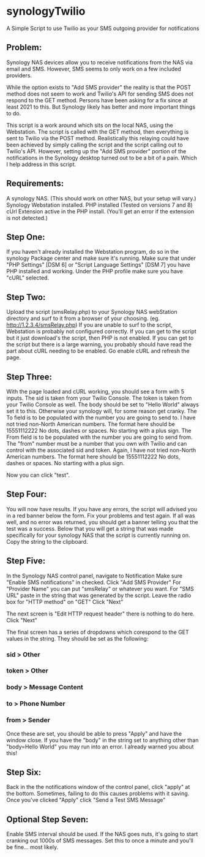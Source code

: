 # synologyTwilio
A Simple Script to use Twilio as your SMS outgoing provider for notifications

## Problem:
Synology NAS devices allow you to receive notifications from the NAS via email and SMS. However, SMS seems to only work on a few included providers.

While the option exists to "Add SMS provider" the reality is that the POST method does not seem to work and Twilio's API for sending SMS does not respond to the GET method.
Persons have been asking for a fix since at least 2021 to this. But Synology likely has better and more important things to do.

This script is a work around which sits on the local NAS, using the Webstation. The script is called with the GET method, then everything is sent to Twilio via the POST method.
Realistically this relaying could have been achieved by simply calling the script and the script calling out to Twilio's API. 
However, setting up the "Add SMS provider" portion of the notifications in the Synology desktop turned out to be a bit of a pain. Which I help address in this script.

## Requirements:
A synology NAS. (This should work on other NAS, but your setup will vary.)
Synology Webstation installed.
  PHP installed (Tested on versions 7 and 8)
    cUrl Extension active in the PHP install. (You'll get an error if the extension is not detected.)

## Step One:
If you haven't already installed the Webstation program, do so in the synology Package center and make sure it's running. Make sure that under "PHP Settings" [DSM 6] or "Script Language Settings" [DSM 7] you have PHP installed and working. Under the PHP profile make sure you have "cURL" selected.

## Step Two:
Upload the script (smsRelay.php) to your Synology NAS webStation directory and surf to it from a browser of your choosing. (eg. http://1.2.3.4/smsRelay.php)
  If you are unable to surf to the script, Webstation is probably not configured correctly.
  If you can get to the script but it just download's the script, then PHP is not enabled.
  If you can get to the script but there is a large warning, you probably should have read the part about cURL needing to be enabled. Go enable cURL and refresh the page.

## Step Three:
With the page loaded and cURL working, you should see a form with 5 inputs.
  The sid is taken from your Twilio Console.
  The token is taken from your Twilio Console as well.
  The body should be set to "Hello World" always set it to this. Otherwise your synology will, for some reason get cranky.
  The To field is to be populated with the number you are going to send to. I have not tried non-North American numbers. The format here should be 15551112222 No dots, dashes or spaces. No starting with a plus sign.
  The From field is to be populated with the number you are going to send from. The "from" number must be a number that you own with Twilio and can control with the associated sid and token. Again, I have not tried non-North American numbers. The format here should be 15551112222 No dots, dashes or spaces. No starting with a plus sign.

  Now you can click "test".

## Step Four:
You will now have results. 
  If you have any errors, the script will advised you in a red banner below the form. Fix your problems and test again.
  If all was well, and no error was returned, you should get a banner telling you that the test was a success. Below that you will get a string that was made specifically for your synology NAS that the script is currently running on.
    Copy the string to the clipboard.

## Step Five:
In the Synology NAS control panel, navigate to Notification
  Make sure "Enable SMS notifications" in checked.
  Click "Add SMS Provider"
  For "Provider Name" you can put "smsRelay" or whatever you want.
  For "SMS URL" paste in the string that was generated by the script.
  Leave the radio box for "HTTP method" on "GET"
  Click "Next"

  The next screen is "Edit HTTP request header" there is nothing to do here. Click "Next"

  The final screen has a series of dropdowns which corespond to the GET values in the string. They should be set as the following:
  ###  sid   > Other
  ###  token > Other
  ###  body  > Message Content
  ###  to    > Phone Number
  ###  from  > Sender

  Once these are set, you should be able to press "Apply" and have the window close.
  If you have the "body" in the string set to anything other than "body=Hello World" you may run into an error. I already warned you about this!

## Step Six:
Back in the the notifications window of the control panel, click "apply" at the bottom. Sometimes, failing to do this causes problems with it saving.
Once you've clicked "Apply" click "Send a Test SMS Message"

## Optional Step Seven:
Enable SMS interval should be used. If the NAS goes nuts, it's going to start cranking out 1000s of SMS messages. Set this to once a minute and you'll be fine... most likely.
